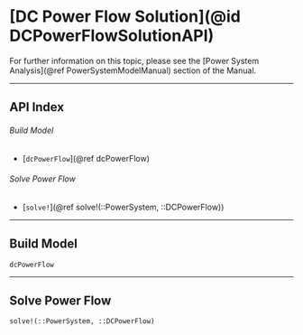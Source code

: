 # [DC Power Flow Solution](@id DCPowerFlowSolutionAPI)

For further information on this topic, please see the [Power System Analysis](@ref PowerSystemModelManual) section of the Manual.

---

## API Index

###### Build Model
* [`dcPowerFlow`](@ref dcPowerFlow)

###### Solve Power Flow
* [`solve!`](@ref solve!(::PowerSystem, ::DCPowerFlow))

---

## Build Model
```@docs
dcPowerFlow
```

---

## Solve Power Flow
```@docs
solve!(::PowerSystem, ::DCPowerFlow)
```

